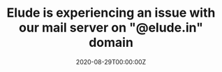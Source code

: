 ---
title: 'Elude is experiencing an issue with our mail server on "@elude.in" domain'
link_onion: http://vworp2mspe566cws.onion/to/dread/2b9218a90d
date: 2020-08-29T00:00:00Z
source: /d/Elude
tags:
- elude
image_header:
---